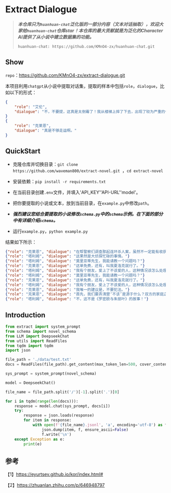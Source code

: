 # Extract Dialogue

>***本仓库只为`huanhuan-chat`泛化版的一部分内容（文本对话抽取），欢迎大家给`huanhuan-chat`仓库star！本仓库的最大贡献就是为泛化的Character AI提供了从小说中建立数据集的功能。***
>
>`huanhuan-chat: https://github.com/KMnO4-zx/huanhuan-chat.git`

## Show

`repo`：https://github.com/KMnO4-zx/extract-dialogue.git

本项目利用`chatgpt`从小说中提取对话集，提取的样本中包括`role`，`dialogue`，比如以下的形式：

```json
{
    "role": "艾伦",
    "dialogue": "不，不要提，这真是太倒霉了！我从楼梯上摔了下去，出现了较为严重的骨裂，只能打石膏做固定。"
}
{
    "role": "克莱恩",
    "dialogue": "真是不够走运啊。"
}
```

## QuickStart

- 克隆仓库并切换目录：`git clone https://github.com/waveman800/extract-novel.git `，`cd extract-novel`

- 安装依赖：`pip install -r requirements.txt`
- 在当前目录创建`.env`文件，并填入'API_KEY'\'API-URL'\'model'。
- 把你要提取的小说或文本，放到当前目录，在`example.py`中修改`path`。
- ***强烈建议您结合要提取的小说修改`schema.py`中的`schema`示例。在下面的部分中有详细介绍`schema`。***

- 运行`example.py`，`python example.py`

结果如下所示：

```json
{"role": "克莱恩", "dialogue": "在帮警察们调查那起连环杀人案，虽然不一定能有收获，但赏金足够诱人，而且，和警察部门建立良好的关系对我们私家侦探来说非常重要。"}
{"role": "塔利姆", "dialogue": "这果然是大侦探忙碌的事情。"}
{"role": "塔利姆", "dialogue": "莫里亚蒂先生，我能请教一个问题吗？"}
{"role": "克莱恩", "dialogue": "这单免费，还有，叫我夏洛克就行了。"}
{"role": "塔利姆", "dialogue": "我有个朋友，爱上了不该爱的人，这种情况该怎么处理？"}
{"role": "塔利姆", "dialogue": "莫里亚蒂先生，我能请教一个问题吗？"}
{"role": "克莱恩", "dialogue": "这单免费，还有，叫我夏洛克就行了。"}
{"role": "塔利姆", "dialogue": "我有个朋友，爱上了不该爱的人，这种情况该怎么处理？"}
{"role": "克莱恩", "dialogue": "我唯一的建议是，不要犯法。"}
{"role": "克莱恩", "dialogue": "首先，我们要弄清楚‘不该’是源于什么？双方的家庭之间有仇恨关系？"}
{"role": "塔利姆", "dialogue": "不，这不是《罗密欧与朱丽叶》的故事！"}
```


## Introduction

```python
from extract import system_prompt
from schema import novel_schema
from LLM import DeepseekChat
from utils import ReadFiles
from tqdm import tqdm
import json

file_path = './data/test.txt'
docs = ReadFiles(file_path).get_content(max_token_len=500, cover_content=0)

sys_prompt = system_prompt(novel_schema)

model = DeepseekChat()

file_name = file_path.split('/')[-1].split('.')[0]

for i in tqdm(range(len(docs))):
    response = model.chat(sys_prompt, docs[i])
    try:
        response = json.loads(response)
        for item in response:
            with open(f'{file_name}.jsonl', 'a', encoding='utf-8') as f:
                json.dump(item, f, ensure_ascii=False)
                f.write('\n')
    except Exception as e:
        print(e)
```

## 参考

【1】https://eyurtsev.github.io/kor/index.html#

【2】https://zhuanlan.zhihu.com/p/646948797
